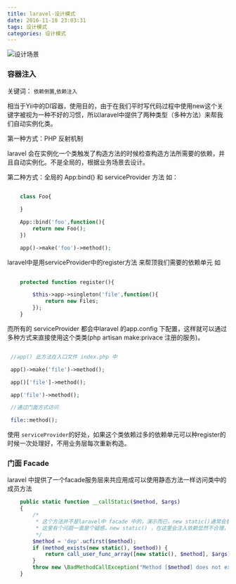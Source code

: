 ```yaml
---
title: laravel-设计模式
date: 2016-11-18 23:03:31
tags: 设计模式
categories: 设计模式
---
```


![设计场景][1]

[1]: http://o8979n2hu.bkt.clouddn.com/wcg.jpg

### 容器注入 

关键词： `依赖倒置`,`依赖注入`

相当于Yii中的DI容器，使用目的，由于在我们平时写代码过程中使用new这个关键字被视为一种不好的习惯，所以laravel中提供了两种类型（多种方法）来帮我们自动实例化类。

第一种方式：PHP 反射机制

laravel 会在实例化一个类触发了构造方法的时候检查构造方法所需要的依赖，并且自动实例化。不是全局的，根据业务场景去设计。



第二种方式：全局的 App:bind() 和 serviceProvider 方法 如：

```php
	
	class Foo{

	}

	App::bind('foo',function(){
		return new Foo();
	})

	app()->make('foo')->method();

```

laravel中是用serviceProvider中的register方法 来帮顶我们需要的依赖单元 如

```php
	
	protected function register(){

		$this->app->singleton('file',function(){
			return new Files;
		});
	}

```
<!-- more -->

而所有的 serviceProvider 都会中laravel 的app.config 下配置，这样就可以通过多种方式来直接使用这个类类(php  artisan make:privace 注册的服务)。


```php

 //app() 此方法在入口文件 index.php 中

 app()->make('file')->method();

 app()['file']->method();

 app('file')->method();

 //通过门面方式访问

 file::method();

```

使用 `serviceProvider`的好处，如果这个类依赖过多的依赖单元可以种register的时候一次处理好，不用业务层每次重新构造。



### 门面 Facade

laravel 中提供了一个facade服务层来共应用成可以使用静态方法一样访问类中的成员方法

```php
    public static function __callStatic($method, $args)
    {
        /*
         * 这个方法并不是laravel中 facade 中的，演示而已，new static()通常会替换成子类中构造注入或者方法注入的一个依赖，所以
         * 这里有个问题一直是个疑惑，new static() ，在这里会注入依赖显然不合理，不知道，jwt第三方是怎么做的
         */
        $method = 'dep'.ucfirst($method);
        if (method_exists(new static(), $method)) {
            return call_user_func_array([new static(), $method], $args);
        }
        throw new \BadMethodCallException("Method [$method] does not exist.");
    }

```



